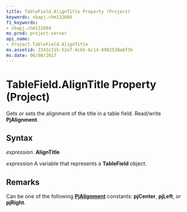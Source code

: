 ```yaml
---
title: TableField.AlignTitle Property (Project)
keywords: vbapj.chm132684
f1_keywords:
- vbapj.chm132684
ms.prod: project-server
api_name:
- Project.TableField.AlignTitle
ms.assetid: 2343c215-52e7-4cb5-bc14-8902530a6f3b
ms.date: 06/08/2017
---
```



# TableField.AlignTitle Property (Project)

Gets or sets the alignment of the title in a table field. Read/write  **PjAlignment**.


## Syntax

 _expression_. **AlignTitle**

 _expression_ A variable that represents a **TableField** object.


## Remarks

Can be one of the following  **[PjAlignment](Project.PjAlignment.md)** constants: **pjCenter**, **pjLeft**, or **pjRight**.


